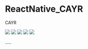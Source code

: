 # ReactNative_CAYR
CAYR


<p float="left">
  <img src="screenshots/1-welcome.jpg"/>
  <img src="screenshots/2-.jpg"/>
  <img src="screenshots/3-.jpg"/>
  <img src="screenshots/4-.jpg"/>
  <img src="screenshots/5-.jpg"/>
  

</p>
.....
